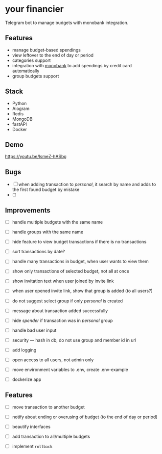 # your financier
Telegram bot to manage budgets with monobank integration. 


## Features
- manage budget-based spendings
- view leftover to the end of day or period
- categories support
- integration with [monobank](https://api.monobank.ua/docs/) to add spendings by credit card automatically
- group budgets support


## Stack
- Python
- Aiogram
- Redis
- MongoDB
- fastAPI
- Docker


## Demo
https://youtu.be/lsmeZ-hASbg


## Bugs
- [ ] when adding transaction to _personal_, it search by name and adds to the first found budget by mistake
- [ ] 


## Improvements
- [ ] handle multiple budgets with the same name
- [ ] handle groups with the same name
- [ ] hide feature to view budget transactions if there is no transactions
- [ ] sort transactions by date?
- [ ] handle many transactions in budget, when user wants to view them
- [ ] show only transactions of selected budget, not all at once
- [ ] show invitation text when user joined by invite link
- [ ] when user opened invite link, show that group is added (to all users?)
- [ ] do not suggest select group if only _personal_ is created
- [ ] message about transaction added successfully
- [ ] hide _spender_ if transaction was in _personal_ group
- [ ] handle bad user input
- [ ] security — hash in db, do not use group and member id in url
- [ ] add logging
- [ ] open access to all users, not admin only
- [ ] move environment variables to .env, create .env-example
- [ ] dockerize app


## Features
- [ ] move transaction to another budget
- [ ] notify about ending or overusing of budget (to the end of day or period)
- [ ] beautify interfaces
- [ ] add transaction to all/multiple budgets
- [ ] implement `rollback`

